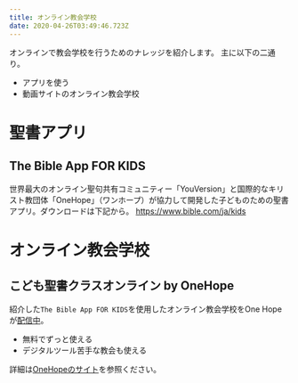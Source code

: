 ```yaml
---
title: オンライン教会学校
date: 2020-04-26T03:49:46.723Z
---
```

オンラインで教会学校を行うためのナレッジを紹介します。 主に以下の二通り。

* アプリを使う
* 動画サイトのオンライン教会学校

# 聖書アプリ

## The Bible App FOR KIDS

世界最大のオンライン聖句共有コミュニティー「YouVersion」と国際的なキリスト教団体「OneHope」（ワンホープ）が協力して開発した子どものための聖書アプリ。ダウンロードは下記から。 https://www.bible.com/ja/kids

# オンライン教会学校

## こども聖書クラスオンライン by OneHope

紹介した`The Bible App FOR KIDS`を使用したオンライン教会学校をOne Hopeが[配信中](https://www.youtube.com/channel/UCuZkiqPoeAn-PvAkrJX4cRQ/about)。

* 無料でずっと使える
* デジタルツール苦手な教会も使える

詳細は[OneHopeのサイト](https://onehopejapan.net/2020/04/kodomo-seisho-class-online/)を参照ください。